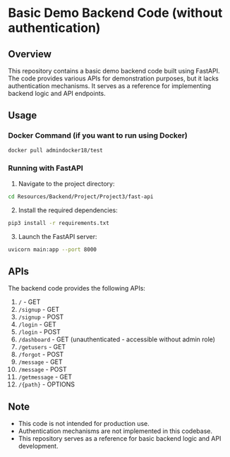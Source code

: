 # Basic Demo Backend Code (without authentication)

## Overview
This repository contains a basic demo backend code built using FastAPI. The code provides various APIs for demonstration purposes, but it lacks authentication mechanisms. It serves as a reference for implementing backend logic and API endpoints.

## Usage

### Docker Command (if you want to run using Docker)
```bash
docker pull admindocker18/test
```

### Running with FastAPI
1. Navigate to the project directory:
```bash
cd Resources/Backend/Project/Project3/fast-api
```
2. Install the required dependencies:
```bash
pip3 install -r requirements.txt
```
3. Launch the FastAPI server:
```bash
uvicorn main:app --port 8000
```

## APIs
The backend code provides the following APIs:

1. `/` - GET
2. `/signup` - GET
3. `/signup` - POST
4. `/login` - GET
5. `/login` - POST
6. `/dashboard` - GET (unauthenticated - accessible without admin role)
7. `/getusers` - GET
8. `/forgot` - POST
9. `/message` - GET
10. `/message` - POST
11. `/getmessage` - GET
12. `/{path}` - OPTIONS

## Note
- This code is not intended for production use.
- Authentication mechanisms are not implemented in this codebase.
- This repository serves as a reference for basic backend logic and API development.
